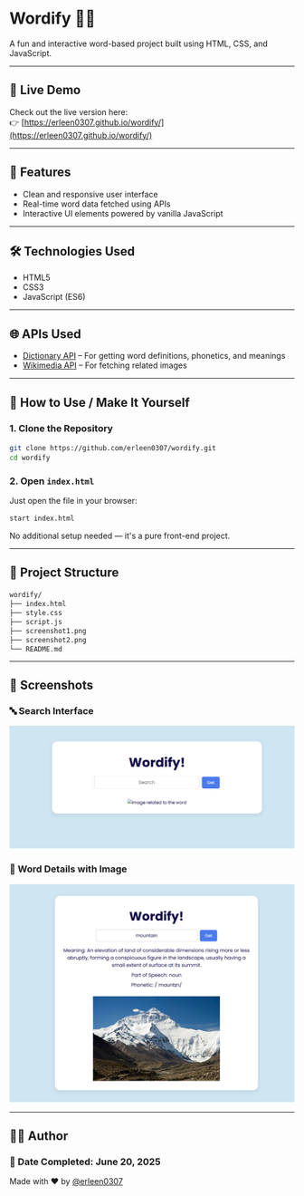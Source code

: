 # Wordify 🧠✨

A fun and interactive word-based project built using HTML, CSS, and JavaScript.

---

## 🔗 Live Demo  
Check out the live version here:  
👉 [https://erleen0307.github.io/wordify/](https://erleen0307.github.io/wordify/)

---

## 📌 Features
- Clean and responsive user interface  
- Real-time word data fetched using APIs  
- Interactive UI elements powered by vanilla JavaScript  

---

## 🛠️ Technologies Used
- HTML5  
- CSS3  
- JavaScript (ES6)  

---

## 🌐 APIs Used
- [Dictionary API](https://dictionaryapi.dev/) – For getting word definitions, phonetics, and meanings  
- [Wikimedia API](https://www.mediawiki.org/wiki/API:Main_page) – For fetching related images  

---

## 🚀 How to Use / Make It Yourself

### 1. Clone the Repository

```bash
git clone https://github.com/erleen0307/wordify.git
cd wordify
```

### 2. Open `index.html`

Just open the file in your browser:

```bash
start index.html
```

No additional setup needed — it's a pure front-end project.

---

## 📁 Project Structure

```
wordify/
├── index.html
├── style.css
├── script.js
├── screenshot1.png
├── screenshot2.png
└── README.md
```

---

## 📸 Screenshots  

### 🔤 Search Interface  
![Screenshot 1](screenshot1.png)

### 📖 Word Details with Image  
![Screenshot 2](screenshot2.png)

---

## 🙋‍♀️ Author

### 📅 Date Completed: June 20, 2025
Made with ❤️ by [@erleen0307](https://github.com/erleen0307)
